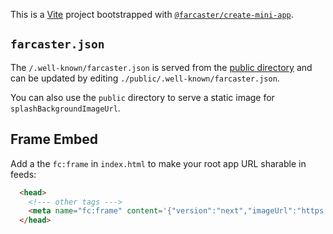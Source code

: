 This is a [Vite](https://vitejs.dev) project bootstrapped with [`@farcaster/create-mini-app`](https://github.com/farcasterxyz/frames/tree/main/packages/create-mini-app).

## `farcaster.json`

The `/.well-known/farcaster.json` is served from the [public
directory](https://vite.dev/guide/assets) and can be updated by editing
`./public/.well-known/farcaster.json`.

You can also use the `public` directory to serve a static image for `splashBackgroundImageUrl`.

## Frame Embed

Add a the `fc:frame` in `index.html` to make your root app URL sharable in feeds:

```html
  <head>
    <!--- other tags --->
    <meta name="fc:frame" content='{"version":"next","imageUrl":"https://placehold.co/900x600.png?text=Frame%20Image","button":{"title":"Open","action":{"type":"launch_frame","name":"App Name","url":"https://app.com"}}}' /> 
  </head>
```
